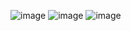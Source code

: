![image](https://github.com/Sh1Ze96/Diplom/assets/97594421/63aecbef-e674-4527-9fe7-65c939f91958)
![image](https://github.com/Sh1Ze96/Diplom/assets/97594421/ffd4d289-f711-4ac2-9272-b099d80aebf5)
![image](https://github.com/Sh1Ze96/Diplom/assets/97594421/4db8db72-425d-4b90-ac00-f9953eb28c85)

